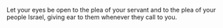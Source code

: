 Let your eyes be open to the plea of your servant and to the plea of your people Israel, giving ear to them whenever they call to you.
